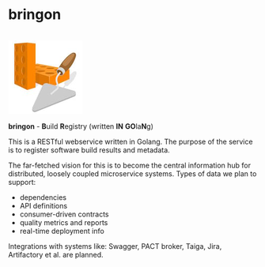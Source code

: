 # bringon

<br>
<img src="bringon.jpeg" alt="" width="150" height="148" /><br>

**bringon**  - **B**uild **R**egistry (written **IN** **GO**la**N**g)

This is a RESTful webservice written in Golang.
The purpose of the service is to register software build results and metadata.

The far-fetched vision for this is to become the central information hub for distributed,
loosely coupled microservice systems.
Types of data we plan to support:
 * dependencies
 * API definitions
 * consumer-driven contracts
 * quality metrics and reports
 * real-time deployment info

 Integrations with systems like: Swagger, PACT broker, Taiga, Jira, Artifactory et al. are planned.
